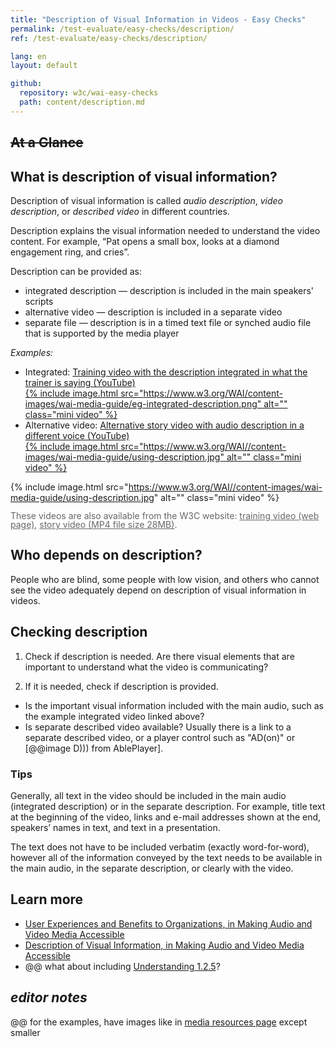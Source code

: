```yaml
---
title: "Description of Visual Information in Videos - Easy Checks"
permalink: /test-evaluate/easy-checks/description/
ref: /test-evaluate/easy-checks/description/

lang: en
layout: default

github:
  repository: w3c/wai-easy-checks
  path: content/description.md
---
```


## ~~At a Glance~~

## What is description of visual information?

Description of visual information is called _audio description_, _video description_, or _described video_ in different countries.

Description explains the visual information needed to understand the video content. For example, “Pat opens a small box, looks at a diamond engagement ring, and cries”.

Description can be provided as:
- integrated description — description is included in the main speakers' scripts
- alternative video — description is included in a separate video
- separate file — description is in a timed text file or synched audio file that is supported by the media player

_Examples:_ 

* Integrated: [Training video with the description integrated in what the trainer is saying (YouTube)<br>{% include image.html src="https://www.w3.org/WAI/content-images/wai-media-guide/eg-integrated-description.png" alt="" class="mini video" %}](https://www.youtube.com/watch?v=JUfmCvdzqbM)
* Alternative video: [Alternative story video with audio description in a different voice (YouTube)<br>{% include image.html src="https://www.w3.org/WAI//content-images/wai-media-guide/using-description.jpg" alt="" class="mini video" %}](https://www.youtube.com/watch?v=F3A1VffiOH4)

{% include image.html src="https://www.w3.org/WAI//content-images/wai-media-guide/using-description.jpg" alt="" class="mini video" %}

<p style="color:#686868; line-height:100%; font-size:0.875rem;">These videos are also available from the W3C website: <a href="https://www.w3.org/2020/10/TPAC/w3cx-challenging-assumptions.html#talk" style="color:#686868">training video (web page)</a>, <a href="http://media.w3.org/wai/perspective-videos/text-to-speech-ad.mp4" style="color:#686868">story video (MP4 file size 28MB)</a>.</p>

## Who depends on description?

People who are blind, some people with low vision, and others who cannot see the video adequately depend on description of visual information in videos.

## Checking description

1. Check if description is needed. Are there visual elements that are important to understand what the video is communicating?

2. If it is needed, check if description is provided.
* Is the important visual information included with the main audio, such as the example integrated video linked above?
* Is separate described video available? Usually there is a link to a separate described video, or a player control such as "AD(on)" or [@@image D))) from AblePlayer].

### Tips

Generally, all text in the video should be included in the main audio (integrated description) or in the separate description. For example, title text at the beginning of the video, links and e-mail addresses shown at the end, speakers’ names in text, and text in a presentation.

The text does not have to be included verbatim (exactly word-for-word), however all of the information conveyed by the text needs to be available in the main audio, in the separate description, or clearly with the video.

## Learn more

* [User Experiences and Benefits to Organizations, in Making Audio and Video Media Accessible](/media/av/users-orgs/)
* [Description of Visual Information, in Making Audio and Video Media Accessible](/media/av/description/)
* @@ what about including [Understanding 1.2.5](https://www.w3.org/WAI/WCAG21/Understanding/audio-description-prerecorded.html)?

## _editor notes_

@@ for the examples, have images like in [media resources page](https://www.w3.org/WAI/media/av/description/#introduction) except smaller
